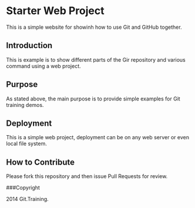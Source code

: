 # Starter Web Project

This is a simple website for showinh how to use Git and GitHub together.

## Introduction

This is example is to show different parts of the Gir repository and various command using a web project.

## Purpose

As stated above, the main purpose is to provide simple examples for Git training demos. 

## Deployment
 
This is a simple web project, deployment can be on any web server or even local file system.

## How to Contribute 

Please fork this repository and then issue Pull Requests for review.

###Copyright

2014 Git.Training.